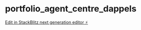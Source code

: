 # portfolio_agent_centre_dappels

[Edit in StackBlitz next generation editor ⚡️](https://stackblitz.com/~/github.com/mohammedbouabid/portfolio_agent_centre_dappels)